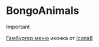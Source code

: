 # BongoAnimals

>[!IMPORTANT]
><a target="_blank" href="https://icons8.com/icon/8113/menu">Гамбургер меню</a> иконка от <a target="_blank" href="https://icons8.com">Icons8</a>
